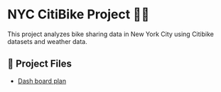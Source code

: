 # NYC CitiBike Project 🚴‍♂️

This project analyzes bike sharing data in New York City using Citibike datasets and weather data.

## 📄 Project Files

- [Dash board plan](https://docs.google.com/document/d/1RWq0u_MdPuA6J95JxYo2bPfQGDLAe1jdAwXpFNxqcMY/edit?tab=t.0)
